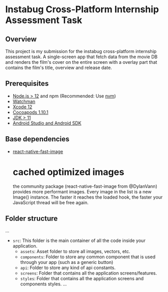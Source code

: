 # Instabug Cross-Platform Internship Assessment Task

## Overview

This project is my submission for the instabug cross-platform internship assessment task. 
A single-screen app that fetch data from the movie DB and renders the film's cover on the 
entire screen with a overlay part that contains the film's title, overview and release date. 

## Prerequisites

- [Node.js > 12](https://nodejs.org) and npm (Recommended: Use [nvm](https://github.com/nvm-sh/nvm))
- [Watchman](https://facebook.github.io/watchman)
- [Xcode 12](https://developer.apple.com/xcode)
- [Cocoapods 1.10.1](https://cocoapods.org)
- [JDK > 11](https://www.oracle.com/java/technologies/javase-jdk11-downloads.html)
- [Android Studio and Android SDK](https://developer.android.com/studio)


## Base dependencies

- [react-native-fast-image](https://github.com/DylanVann/react-native-fast-image)
  # cached optimized images
  the community package (react-native-fast-image from @DylanVann) provides more performant images. 
  Every image in the list is a new Image() instance. The faster it reaches the loaded hook,
  the faster your JavaScript thread will be free again.


## Folder structure
...
- `src`: This folder is the main container of all the code inside your application.
  - `assets`: Asset folder to store all images, vectors, etc.
  - `components`: Folder to store any common component that is used through your app (such as a generic button)
  - `api`: Folder to store any kind of api constants.
  - `screens`: Folder that contains all the application screens/features.
  - `styles`: Folder that contains all the application screens and components styles.
...

